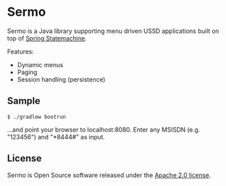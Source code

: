 # Sermo

Sermo is a Java library supporting menu driven USSD applications built on top of [Spring Statemachine](https://projects.spring.io/spring-statemachine/).

Features:
* Dynamic menus
* Paging
* Session handling (persistence)

## Sample

`$ ./gradlew bootrun`

...and point your browser to localhost:8080. Enter any MSISDN (e.g. "123456") and "*8444#" as input.

## License
Sermo is Open Source software released under the [Apache 2.0 license](https://www.apache.org/licenses/LICENSE-2.0.html).
